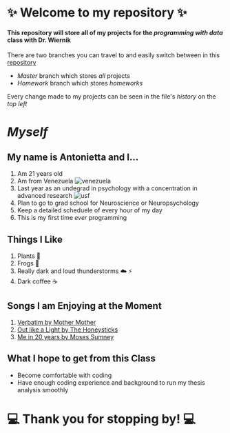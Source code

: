 
# :sparkles: Welcome to my repository :sparkles:

#### This repository will store all of my projects for the _programming_ _with_ _data_ class with Dr. Wiernik
There are two branches you can travel to and easily switch between in this [repository](https://github.com/usf-progdata/hw-antoniettaa) 
* *Master* branch which stores _all_ projects
* *Homework* branch which stores _homeworks_ 

Every change made to my projects can be seen in the file's _history_ on the *top left*

# *Myself*
## My name is Antonietta and I...
1. Am 21 years old
2. Am from Venezuela ![venezuela](https://www.qubicaamf.com/QubicaAMF/files/c1/c1c750e6-639d-465b-ac84-13ec7b0f25c3.jpg)
3. Last year as an undegrad in psychology with a concentration in advanced research ![usf](https://floridacareercenters.org/wp-content/uploads/2017/11/USF-MarshallCenter.jpg)
4. Plan to go to grad school for Neuroscience or Neuropsychology 
5. Keep a detailed scheduele of every hour of my day
6. This is my first time _ever_ programming 

## Things I Like
1. Plants :evergreen_tree: 
2. Frogs :frog: 
3. Really dark and loud thunderstorms :cloud: :zap:
4. Dark coffee :coffee: 

## Songs I am Enjoying at the Moment 
1. [Verbatim by Mother Mother](https://www.youtube.com/watch?v=nqDGahB3y4I)
2. [Out like a Light by The Honeysticks](https://www.youtube.com/watch?v=OFeb1LK1vhM)
3. [Me in 20 years by Moses Sumney](https://www.youtube.com/watch?v=6VFoh5AbpBM)

## What I hope to get from this Class
* Become comfortable with coding 
* Have enough coding experience and background to run my thesis analysis smoothly

# :computer: Thank you for stopping by! :computer: 

